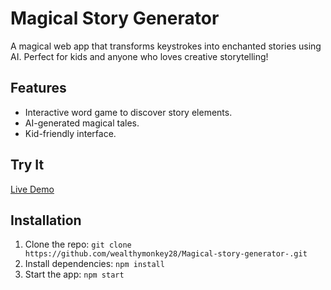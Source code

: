 # Magical Story Generator

A magical web app that transforms keystrokes into enchanted stories using AI. Perfect for kids and anyone who loves creative storytelling!

## Features
- Interactive word game to discover story elements.
- AI-generated magical tales.
- Kid-friendly interface.

## Try It
[Live Demo](https://thelittlewizardsquill.netlify.app/)

## Installation
1. Clone the repo: `git clone https://github.com/wealthymonkey28/Magical-story-generator-.git`
2. Install dependencies: `npm install`
3. Start the app: `npm start`